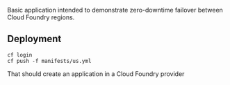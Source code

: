 Basic application intended to demonstrate zero-downtime failover between Cloud Foundry regions.

## Deployment

```
cf login
cf push -f manifests/us.yml
```

That should create an application in a Cloud Foundry provider
